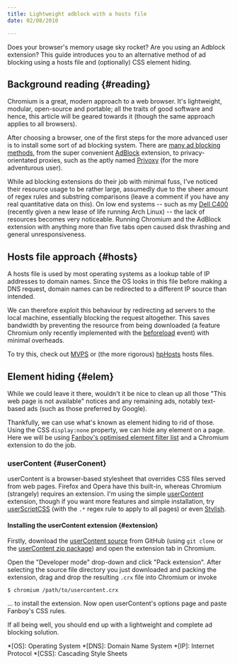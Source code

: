 ```yaml
---
title: Lightweight adblock with a hosts file
date: 02/08/2010

---
```


Does your browser's memory usage sky rocket? Are you using an Adblock extension? This guide introduces you to an alternative method of ad blocking using a hosts file and (optionally) CSS element hiding.

<!--more-->

Background reading {#reading}
------------------

Chromium is a great, modern approach to a web browser. It's lightweight, modular, open-source and portable; all the traits of good software and hence, this article will be geared towards it (though the same approach applies to all browsers).

After choosing a browser, one of the first steps for the more advanced user is to install some sort of ad blocking system. There are [many ad blocking methods][maemo], from the super convenient [AdBlock][] extension, to privacy-orientated proxies, such as the aptly named [Privoxy][] (for the more adventurous user).

While ad blocking extensions do their job with minimal fuss, I've noticed their resource usage to be rather large, assumedly due to the sheer amount of regex rules and substring comparisons (leave a comment if you have any real quantitative data on this). On low end systems -- such as my [Dell C400][] (recently given a new lease of life running Arch Linux) -- the lack of resources becomes very noticeable. Running Chromium and the AdBlock extension with anything more than five tabs open caused disk thrashing and general unresponsiveness.

Hosts file approach {#hosts}
-------------------

A hosts file is used by most operating systems as a lookup table of IP addresses to domain names. Since the OS looks in this file before making a DNS request, domain names can be redirected to a different IP source than intended.

We can therefore exploit this behaviour by redirecting ad servers to the local machine, essentially blocking the request altogether. This saves bandwidth by preventing the resource from being downloaded (a feature Chromium only recently implemented with the [beforeload][] event) with minimal overheads.

To try this, check out [MVPS][] or (the more rigorous) [hpHosts][] hosts files.

Element hiding {#elem}
--------------

While we could leave it there, wouldn't it be nice to clean up all those "This web page is not available" notices and any remaining ads, notably text-based ads (such as those preferred by Google).

Thankfully, we can use what's known as element hiding to rid of those. Using the CSS `display:none` property, we can hide any element on a page. Here we will be using [Fanboy's optimised element filter list][Fanboy] and a Chromium extension to do the job.

### userContent {#userConent}

userContent is a browser-based stylesheet that overrides CSS files served from web pages. Firefox and Opera have this built-in, whereas Chromium (strangely) requires an extension. I'm using the simple [userContent][] extension, though if you want more features and simple installation, try [userScriptCSS][] (with the `.*` regex rule to apply to all pages) or even [Stylish][].

#### Installing the userContent extension {#extension}

Firstly, download the [userContent source][userContent] from GitHub (using `git clone` or the [userContent zip package][userContent src]) and open the extension tab in Chromium.

Open the "Developer mode" drop-down and click "Pack extension". After selecting the source file directory you just downloaded and packing the extension, drag and drop the resulting `.crx` file into Chromium or invoke

    $ chromium /path/to/usercontent.crx

... to install the extension. Now open userContent's options page and paste Fanboy's CSS rules.

If all being well, you should end up with a lightweight and complete ad blocking solution.

  [AdBlock]: https://chrome.google.com/extensions/detail/gighmmpiobklfepjocnamgkkbiglidom?hl=en-gb "AdBlock on the Chrome extension gallery"
  [maemo]: http://wiki.maemo.org/Ad_blocking "Ad blocking article on maemo.org"
  [Privoxy]: http://www.privoxy.org/ "Privoxy homepage"
  [Dell C400]: http://www.zdnet.co.uk/reviews/ultraportables/2002/01/28/dell-latitude-c400-10000055/ "Dell C400 review on ZDNet"
  [Fanboy]: http://www.fanboy.co.nz/adblock/opera/ "Fanboy's Adblock lists"
  [userContent]: http://github.com/decklin/usercontent "The userContent extension on GitHub"
  [userScriptCSS]: https://chrome.google.com/extensions/detail/pdfbjinabdohnegjnbfgdgohlhegamnm?hl=en-gb "userScriptCSS on the Chrome extension gallery"
  [Stylish]: https://chrome.google.com/extensions/detail/fjnbnpbmkenffdnngjfgmeleoegfcffe?hl=en-gb "Stylish on the Chrome extension gallery"
  [userContent src]: http://github.com/decklin/usercontent/archives/master "userContent source in Zip (or Tar) archive format"
  [beforeload]: http://code.google.com/p/chromium/issues/detail?id=35897#c63 "Chromium beforeload event on Chromium issue tracker"
  [MVPS]: http://www.mvps.org/winhelp2002/hosts.htm "MVPS hosts file homepage"
  [hpHosts]: http://hosts-file.net/ "hpHosts homepage"

  *[OS]: Operating System
  *[DNS]: Domain Name System
  *[IP]: Internet Protocol
  *[CSS]: Cascading Style Sheets
